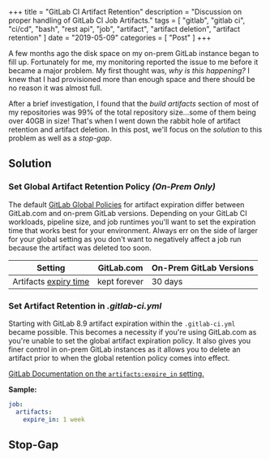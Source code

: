 +++
title = "GitLab CI Artifact Retention"
description = "Discussion on proper handling of GitLab CI Job Artifacts."
tags = [
    "gitlab",
    "gitlab ci",
    "ci/cd",
    "bash",
    "rest api",
    "job",
    "artifact",
    "artifact deletion",
    "artifact retention"
]
date = "2019-05-09"
categories = [
    "Post"
]
+++

A few months ago the disk space on my on-prem GitLab instance began to fill up. Fortunately for me, my monitoring reported the issue to me before it became a major problem. My first thought was, _why is this happening?_ I knew that I had provisioned more than enough space and there should be no reason it was almost full.

After a brief investigation, I found that the _build artifacts_ section of most of my repositories was 99% of the total repository size...some of them being over 40GB in size! That's when I went down the rabbit hole of artifact retention and artifact deletion. In this post, we'll focus on the _solution_ to this problem as well as a _stop-gap_.

## Solution

### Set Global Artifact Retention Policy _(On-Prem Only)_

The default [GitLab Global Policies](https://docs.gitlab.com/ee/user/gitlab_com/index.html#gitlab-cicd) for artifact expiration differ between GitLab.com and on-prem GitLab versions. Depending on your GitLab CI workloads, pipeline size, and job runtimes you'll want to set the expiration time that works best for your environment. Always err on the side of larger for your global setting as you don't want to negatively affect a job run because the artifact was deleted too soon.

| **Setting** | **GitLab.com** | **On-Prem GitLab Versions** |
|---|---|---|
| Artifacts [expiry time](https://docs.gitlab.com/ee/ci/yaml/README.html#artifactsexpire_in) | kept forever | 30 days |

### Set Artifact Retention in _.gitlab-ci.yml_

Starting with GitLab 8.9 artifact expiration within the `.gitlab-ci.yml` became possible. This becomes a necessity if you're using GitLab.com as you're unable to set the global artifact expiration policy. It also gives you finer control in on-prem GitLab instances as it allows you to delete an artifact prior to when the global retention policy comes into effect.

[GitLab Documentation on the `artifacts:expire_in` setting.](https://docs.gitlab.com/ee/ci/yaml/#artifactsexpire_in)

**Sample:**

```yml
job:
  artifacts:
    expire_in: 1 week
```

## Stop-Gap